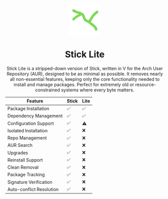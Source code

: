 <div align="center">
<a href="https://raw.githubusercontent.com/Stick-Package-Manager/lite/refs/heads/assets/lite.png?token=GHSAT0AAAAAADLSOPPJAYMIO4Y2F75IFN662G7SJMQ" target="_blank" rel="noopener">
  <img src="https://raw.githubusercontent.com/Stick-Package-Manager/lite/refs/heads/assets/lite.png?token=GHSAT0AAAAAADLSOPPJAYMIO4Y2F75IFN662G7SJMQ" width="100" height="100" alt="Stick Lite logo">
</a>

# Stick Lite
Stick Lite is a stripped-down version of Stick, written in V for the Arch User Repository (AUR), designed to be as minimal as possible. It removes nearly all non-essential features, keeping only the core functionality needed to install and manage packages. Perfect for extremely old or resource-constrained systems where every byte matters.
</div>

| Feature                  | Stick | Lite |
|--------------------------|-------|------------|
| Package Installation      | ✅    | ✅         |
| Dependency Management     | ✅    | ✅         |
| Configuration Support     | ✅    | ⚠️         |
| Isolated Installation     | ✅    | ❌         |
| Repo Management           | ✅    | ❌         |
| AUR Search                | ✅    | ❌         |
| Upgrades            | ✅    | ❌         |
| Reinstall Support         | ✅    | ❌         |
| Clean Removal             | ✅    | ❌         |
| Package Tracking          | ✅    | ❌         |
| Signature Verification    | ✅    | ❌         |
| Auto-conflict Resolution  | ✅    | ❌         |
